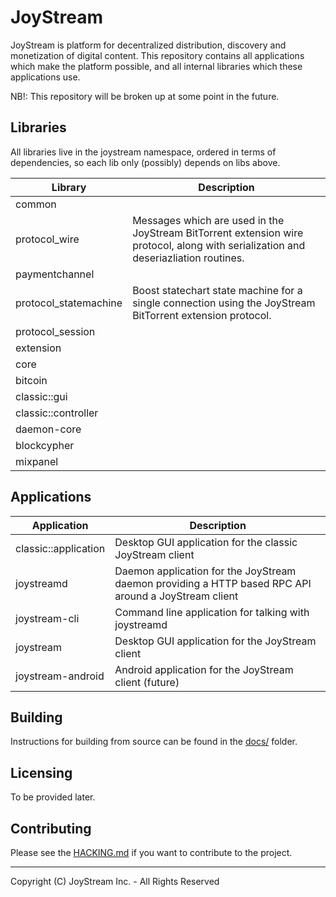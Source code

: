 # JoyStream

JoyStream is platform for decentralized distribution, discovery and monetization of digital content.
This repository contains all applications which make the platform possible, and all internal
libraries which these applications use.

NB!: This repository will be broken up at some point in the future.

## Libraries

All libraries live in the joystream namespace, ordered in terms of dependencies, so each lib
only (possibly) depends on libs above.

 Library | Description 
---------|-------------
common | 
protocol_wire | Messages which are used in the JoyStream BitTorrent extension wire protocol, along with serialization and deseriazliation routines.
paymentchannel | 
protocol_statemachine | Boost statechart state machine for a single connection using the JoyStream BitTorrent extension protocol.
protocol_session | 
extension |
core |
bitcoin |
classic::gui |
classic::controller |
daemon-core |
blockcypher |
mixpanel |

## Applications

Application | Description
------------|------------
classic::application | Desktop GUI application for the classic JoyStream client
joystreamd | Daemon application for the JoyStream daemon providing a HTTP based RPC API around a JoyStream client
joystream-cli | Command line application for talking with joystreamd
joystream | Desktop GUI application for the JoyStream client
joystream-android | Android application for the JoyStream client (future)

## Building
Instructions for building from source can be found in the  [docs/](docs/) folder.

## Licensing
To be provided later.

## Contributing
Please see the [HACKING.md](HACKING.md) if you want to contribute to the project.

---
Copyright (C) JoyStream Inc. - All Rights Reserved
